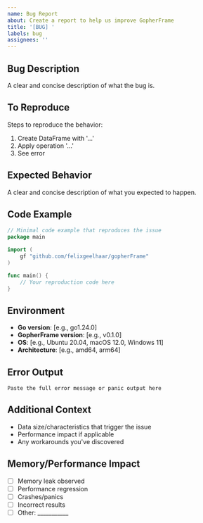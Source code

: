 ```yaml
---
name: Bug Report
about: Create a report to help us improve GopherFrame
title: '[BUG] '
labels: bug
assignees: ''
---
```


## Bug Description
A clear and concise description of what the bug is.

## To Reproduce
Steps to reproduce the behavior:
1. Create DataFrame with '...'
2. Apply operation '...'
3. See error

## Expected Behavior
A clear and concise description of what you expected to happen.

## Code Example
```go
// Minimal code example that reproduces the issue
package main

import (
    gf "github.com/felixgeelhaar/gopherFrame"
)

func main() {
    // Your reproduction code here
}
```

## Environment
- **Go version**: [e.g., go1.24.0]
- **GopherFrame version**: [e.g., v0.1.0]
- **OS**: [e.g., Ubuntu 20.04, macOS 12.0, Windows 11]
- **Architecture**: [e.g., amd64, arm64]

## Error Output
```
Paste the full error message or panic output here
```

## Additional Context
- Data size/characteristics that trigger the issue
- Performance impact if applicable
- Any workarounds you've discovered

## Memory/Performance Impact
- [ ] Memory leak observed
- [ ] Performance regression
- [ ] Crashes/panics
- [ ] Incorrect results
- [ ] Other: ___________